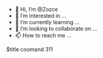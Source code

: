 - 👋 Hi, I’m @Zozce
- 👀 I’m interested in ...
- 🌱 I’m currently learning ...
- 💞️ I’m looking to collaborate on ...
- 📫 How to reach me ...

<!---
Zozce/Zozce is a ✨ special ✨ repository because its `README.md` (this file) appears on your GitHub profile.
You can click the Preview link to take a look at your changes.
--->
$title coomand 311

